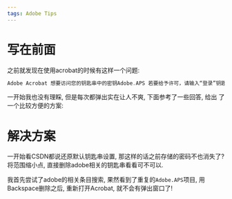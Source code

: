 ```yaml
---
tags: Adobe Tips
---
```


# 写在前面

之前就发现在使用acrobat的时候有这样一个问题:

```c
Adobe Acrobat 想要访问您的钥匙串中的密钥Adobe.APS 若要给予许可，请输入“登录”钥匙串的密码。
```

一开始我也没有理睬, 但是每次都弹出实在让人不爽, 下面参考了一些回答, 给出 了一个比较方便的方案:



# 解决方案

一开始看CSDN都说还原默认钥匙串设置, 那这样的话之前存储的密码不也消失了? 将范围缩小点, 直接删除adobe相关的钥匙串看看可不可以. 

我首先尝试了adobe的相关条目搜索, 果然看到了重复的`Adobe.APS`项目, 用Backspace删除之后, 重新打开Acrobat, 就不会有弹出窗口了!
